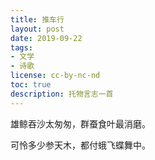 ```yaml
---
title: 推车行
layout: post
date: 2019-09-22
tags:
- 文学
- 诗歌
license: cc-by-nc-nd
toc: true
description: 托物言志一首
---
```


雄鲸吞沙太匆匆，群蚕食叶最消磨。

可怜多少参天木，都付蛾飞蝶舞中。
